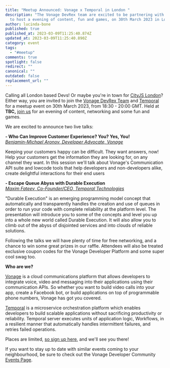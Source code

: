 ```yaml
---
title: "Meetup Announced: Vonage x Temporal in London "
description: "The Vonage DevRex team are excited to be partnering with Temporal
  to host a evening of content, fun and games, on 30th March 2023 in London "
author: lucinda-bone
published: true
published_at: 2023-03-09T11:25:40.874Z
updated_at: 2023-03-09T11:25:40.890Z
category: event
tags:
  - "#meetup"
comments: true
spotlight: false
redirect: ""
canonical: ""
outdated: false
replacement_url: ""
---
```

C﻿alling all London based Devs! Or maybe you're in town for [CityJS London](https://london.cityjsconf.org/)? Either way, you are invited to join the [Vonage DevRex Team](https://developer.vonage.com/en/team) and [Temporal](https://temporal.io/) for a meetup event on 30th March 2023, from 18:30 - 20:00 GMT. H﻿eld at **TBC,** [join us](https://vonage.dev/3YAWi1c) for an evening of content, networking and some fun and games.

W﻿e are excited to announce two live talks:

**\- Who Can Improve Customer Experience? You? Yes, You!**  \
*[Benjamin-Michael Aronov, Developer Advocate, Vonage](https://developer.vonage.com/en/blog/authors/benjamin-aronov)*

Keeping your customers happy can be difficult. They want answers, now! Help your customers get the information they are looking for, on any channel they want. In this session we'll talk about Vonage's Communication API suite and lowcode tools that help developers and non-developers alike, create delightful interactions for their end users

**\- Escape Queue Abyss with Durable Execution** \
*[Maxim Fateev, Co-Founder/CEO, Temporal Technologies](https://twitter.com/mfateev?lang=en)*

"Durable Execution" is an emerging programming model concept that automatically and transparently handles the creation and use of queues in order to run your code with complete reliability at the platform level. The presentation will introduce you to some of the concepts and level you up into a whole new world called Durable Execution. It will also allow you to climb out of the abyss of disjointed services and into clouds of reliable solutions.

F﻿ollowing the talks we will have plenty of time for free networking, and a chance to win some great prizes in our raffle. Attendees will also be treated exclusive coupon codes for the Vonage Developer Platform and some super cool swag too. 

**W﻿ho are we?**

[Vonage](https://developer.vonage.com/en/home) is a cloud communications platform that allows developers to integrate voice, video and messaging into their applications using their communication APIs. So whether you want to build video calls into your app, create a Facebook bot, or build applications on top of programmable phone numbers, Vonage has got you covered.

[Temporal](https://temporal.io/) is a microservice orchestration platform which enables developers to build scalable applications without sacrificing productivity or reliability. Temporal server executes units of application logic, Workflows, in a resilient manner that automatically handles intermittent failures, and retries failed operations.

P﻿laces are limited, [so sign up here](https://vonage.dev/3YAWi1c), and we'll see you there!

If you want to stay up to date with similar events coming to your neighbourhood, be sure to check out the Vonage Developer Community [Events Page](https://developer.vonage.com/en/community).
